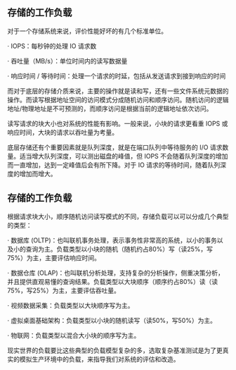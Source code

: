 ## 存储的工作负载

对于一个存储系统来说，评价性能好坏的有几个标准单位。

· IOPS：每秒钟的处理 IO 请求数

· 吞吐量（MB/s）：单位时间内的读写数据量

· 响应时间 / 等待时间：处理一个请求的时延，包括从发送请求到接到响应的时间

而对于底层的存储介质来说，主要的操作就是读和写，还有一些文件系统元数据的操作。而读写根据地址空间的访问模式分成随机访问和顺序访问。随机访问的逻辑地址/物理地址是不可预测的，而顺序访问是根据当前的逻辑地址依次访问。

读写请求的块大小也对系统的性能有影响。一般来说，小块的请求更看重 IOPS 或响应时间，大块的请求以吞吐量为考量。

底层存储还有个重要因素就是队列深度，就是在端口队列中等待服务的 I/O 请求数量。适当增大队列深度，可以测出磁盘的峰值，但 IOPS 不会随着队列深度的增加而一直增加，达到一定峰值后会有所下降。对于 IO 请求的等待时间，随着队列深度的增加而增大。

## 存储的工作负载

根据请求块大小，顺序随机访问读写模式的不同，存储负载可以可以分成几个典型的类型：

· 数据库 (OLTP)：也叫联机事务处理，表示事务性非常高的系统，以小的事务以及小的查询为主。负载类型以小块的随机（随机约占80%）写（读25%，写75%）为主，主要评估响应时间。

· 数据仓库 (OLAP)：也叫联机分析处理，支持复杂的分析操作，侧重决策分析，并且提供直观易懂的查询结果。负载类型以大块顺序（顺序约占80%）读（读75%，写25%）为主，主要评估吞吐量。

· 视频数据采集：负载类型以大块顺序写为主。

· 虚拟桌面基础架构：负载类型以小块的随机读写（读50%，写50%）为主。

· 物联网：负载类型以混合大小块的顺序写为主。

现实世界的负载要比这些典型的负载模型复杂的多，选取复杂基准测试是为了更真实的模拟生产环境中的负载，来指导我们对系统的评估和改造。

